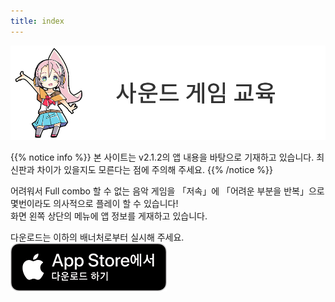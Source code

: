 ```yaml
---
title: index
---
```


![top banner](top_banner.ko.png)

{{% notice info %}}
본 사이트는 v2.1.2의 앱 내용을 바탕으로 기재하고 있습니다. 최신판과 차이가 있을지도 모른다는 점에 주의해 주세요.
{{% /notice %}}

어려워서 Full combo 할 수 없는 음악 게임을 「저속」에 「어려운 부분을 반복」으로 몇번이라도 의사적으로 플레이 할 수 있습니다!<br>화면 왼쪽 상단의 메뉴에 앱 정보를 게재하고 있습니다.

다운로드는 이하의 배너처로부터 실시해 주세요.<br>
[![App store link](img_appstore_banner.ko.png#imgleft)](https://itunes.apple.com/ko/app/id1088874473?mt=8)
<div class="clear clear_box"></div>